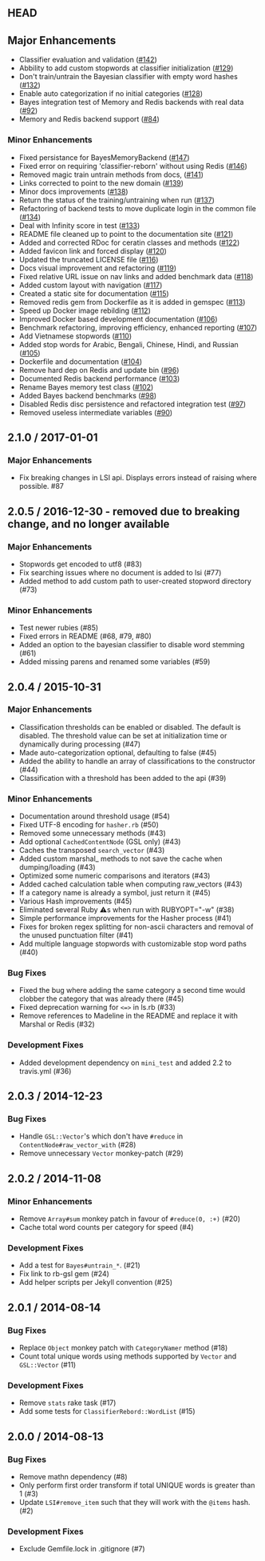 ## HEAD
## Major Enhancements
 * Classifier evaluation and validation ([#142](https://github.com/jekyll/classifier-reborn/pull/142))
 * Abbility to add custom stopwords at classifier initialization ([#129](https://github.com/jekyll/classifier-reborn/pull/129))
 * Don't train/untrain the Bayesian classifier with empty word hashes ([#132](https://github.com/jekyll/classifier-reborn/pull/132))
 * Enable auto categorization if no initial categories ([#128](https://github.com/jekyll/classifier-reborn/pull/128))
 * Bayes integration test of Memory and Redis backends with real data ([#92](https://github.com/jekyll/classifier-reborn/pull/92))
 * Memory and Redis backend support ([#84](https://github.com/jekyll/classifier-reborn/pull/84))

### Minor Enhancements
 * Fixed persistance for BayesMemoryBackend ([#147](https://github.com/jekyll/classifier-reborn/pull/147))
 * Fixed error on requiring 'classifier-reborn' without using Redis ([#146](https://github.com/jekyll/classifier-reborn/pull/146))
 * Removed magic train untrain methods from docs, ([#141](https://github.com/jekyll/classifier-reborn/pull/141))
 * Links corrected to point to the new domain ([#139](https://github.com/jekyll/classifier-reborn/pull/139))
 * Minor docs improvements ([#138](https://github.com/jekyll/classifier-reborn/pull/138))
 * Return the status of the training/untraining when run ([#137](https://github.com/jekyll/classifier-reborn/pull/137))
 * Refactoring of backend tests to move duplicate login in the common file ([#134](https://github.com/jekyll/classifier-reborn/pull/134))
 * Deal with Infinity score in test ([#133](https://github.com/jekyll/classifier-reborn/pull/133))
 * README file cleaned up to point to the documentation site ([#121](https://github.com/jekyll/classifier-reborn/pull/121))
 * Added and corrected RDoc for ceratin classes and methods ([#122](https://github.com/jekyll/classifier-reborn/pull/122))
 * Added favicon link and forced display ([#120](https://github.com/jekyll/classifier-reborn/pull/120))
 * Updated the truncated LICENSE file ([#116](https://github.com/jekyll/classifier-reborn/pull/116)) 
 * Docs visual improvement and refactoring ([#119](https://github.com/jekyll/classifier-reborn/pull/119)) 
 * Fixed relative URL issue on nav links and added benchmark data ([#118](https://github.com/jekyll/classifier-reborn/pull/118)) 
 * Added custom layout with navigation ([#117](https://github.com/jekyll/classifier-reborn/pull/117)) 
 * Created a static site for documentation ([#115](https://github.com/jekyll/classifier-reborn/pull/115)) 
 * Removed redis gem from Dockerfile as it is added in gemspec ([#113](https://github.com/jekyll/classifier-reborn/pull/113)) 
 * Speed up Docker image rebilding ([#112](https://github.com/jekyll/classifier-reborn/pull/112)) 
 * Improved Docker based development documentation ([#106](https://github.com/jekyll/classifier-reborn/pull/106))
 * Benchmark refactoring, improving efficiency, enhanced reporting ([#107](https://github.com/jekyll/classifier-reborn/pull/107))
 * Add Vietnamese stopwords ([#110](https://github.com/jekyll/classifier-reborn/pull/110))
 * Added stop words for Arabic, Bengali, Chinese, Hindi, and Russian ([#105](https://github.com/jekyll/classifier-reborn/pull/105)) 
 * Dockerfile and documentation ([#104](https://github.com/jekyll/classifier-reborn/pull/104))
 * Remove hard dep on Redis and update bin ([#96](https://github.com/jekyll/classifier-reborn/pull/96))
 * Documented Redis backend performance ([#103](https://github.com/jekyll/classifier-reborn/pull/103))
 * Rename Bayes memory test class ([#102](https://github.com/jekyll/classifier-reborn/pull/102))
 * Added Bayes backend benchmarks ([#98](https://github.com/jekyll/classifier-reborn/pull/98))
 * Disabled Redis disc persistence and refactored integration test ([#97](https://github.com/jekyll/classifier-reborn/pull/97))
 * Removed useless intermediate variables ([#90](https://github.com/jekyll/classifier-reborn/pull/90))

## 2.1.0 / 2017-01-01
### Major Enhancements
 * Fix breaking changes in LSI api. Displays errors instead of raising where possible. #87

## 2.0.5 / 2016-12-30 - removed due to breaking change, and no longer available
### Major Enhancements
 * Stopwords get encoded to utf8 (#83)
 * Fix searching issues where no document is added to lsi (#77)
 * Added method to add custom path to user-created stopword directory (#73)

### Minor Enhancements
 * Test newer rubies (#85)
 * Fixed errors in README (#68, #79, #80)
 * Added an option to the bayesian classifier to disable word stemming (#61)
 * Added missing parens and renamed some variables (#59)

## 2.0.4 / 2015-10-31

### Major Enhancements

 * Classification thresholds can be enabled or disabled. The default is disabled. The threshold value can be set at initialization time or dynamically during processing (#47)
 * Made auto-categorization optional, defaulting to false (#45)
 * Added the ability to handle an array of classifications to the constructor (#44)
 * Classification with a threshold has been added to the api (#39)

### Minor Enhancements
  * Documentation around threshold usage (#54)
  * Fixed UTF-8 encoding for `hasher.rb` (#50)
  * Removed some unnecessary methods (#43)
  * Add optional `CachedContentNode` (GSL only) (#43)
  * Caches the transposed `search_vector` (#43)
  * Added custom marshal_ methods to not save the cache when dumping/loading (#43)
  * Optimized some numeric comparisons and iterators (#43)
  * Added cached calculation table when computing raw_vectors (#43)
  * If a category name is already a symbol, just return it (#45)
  * Various Hash improvements (#45)
  * Eliminated several Ruby :warning:s when run with RUBYOPT="-w" (#38)
  * Simple performance improvements for the Hasher process (#41)
  * Fixes for broken regex splitting for non-ascii characters and removal of the unused punctuation filter (#41)
  * Add multiple language stopwords with customizable stop word paths (#40)

### Bug Fixes

  * Fixed the bug where adding the same category a second time would clobber the category that was already there (#45)
  * Fixed deprecation warning for `<=>` in ls.rb (#33)
  * Remove references to Madeline in the README and replace it with Marshal or Redis (#32)

### Development Fixes

  * Added development dependency on `mini_test` and added 2.2 to travis.yml (#36)

## 2.0.3 / 2014-12-23

### Bug Fixes

  * Handle `GSL::Vector`'s which don't have `#reduce` in `ContentNode#raw_vector_with` (#28)
  * Remove unnecessary `Vector` monkey-patch (#29)

## 2.0.2 / 2014-11-08

### Minor Enhancements

  * Remove `Array#sum` monkey patch in favour of `#reduce(0, :+)` (#20)
  * Cache total word counts per category for speed (#4)

### Development Fixes

  * Add a test for `Bayes#untrain_*`. (#21)
  * Fix link to rb-gsl gem (#24)
  * Add helper scripts per Jekyll convention (#25)

## 2.0.1 / 2014-08-14

### Bug Fixes

  * Replace `Object` monkey patch with `CategoryNamer` method (#18)
  * Count total unique words using methods supported by `Vector` and `GSL::Vector` (#11)

### Development Fixes

  * Remove `stats` rake task (#17)
  * Add some tests for `ClassifierRebord::WordList` (#15)

## 2.0.0 / 2014-08-13

### Bug Fixes

  * Remove mathn dependency (#8)
  * Only perform first order transform if total UNIQUE words is greater than 1 (#3)
  * Update `LSI#remove_item` such that they will work with the `@items` hash. (#2)

### Development Fixes

  * Exclude Gemfile.lock in .gitignore (#7)
